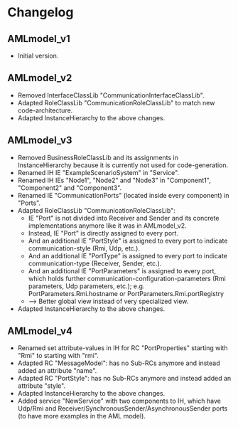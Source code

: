 # Changelog

## AMLmodel_v1
 * Initial version.

## AMLmodel_v2
 * Removed InterfaceClassLib "CommunicationInterfaceClassLib".
 * Adapted RoleClassLib "CommunicationRoleClassLib" to match new code-architecture.
 * Adapted InstanceHierarchy to the above changes.

## AMLmodel_v3
 * Removed BusinessRoleClassLib and its assignments in InstanceHierarchy because it is currently not used for code-generation.
 * Renamed IH IE "ExampleScenarioSystem" in "Service".
 * Renamed IH IEs "Node1", "Node2" and "Node3" in "Component1", "Component2" and "Component3".
 * Renamed IE "CommunicationPorts" (located inside every component) in "Ports".
 * Adapted RoleClassLib "CommunicationRoleClassLib":
	- IE "Port" is not divided into Receiver and Sender and its concrete implementations anymore like it was in AMLmodel_v2.
	- Instead, IE "Port" is directly assigned to every port.
	- And an additional IE "PortStyle" is assigned to every port to indicate communication-style (Rmi, Udp, etc.).
	- And an additional IE "PortType" is assigned to every port to indicate communication-type (Receiver, Sender, etc.).
	- And an additional IE "PortParameters" is assigned to every port, which holds further communication-configuration-parameters (Rmi parameters, Udp parameters, etc.); e.g. PortParameters.Rmi.hostname or PortParameters.Rmi.portRegistry
	- --> Better global view instead of very specialized view.
 * Adapted InstanceHierarchy to the above changes.

## AMLmodel_v4
 * Renamed set attribute-values in IH for RC "PortProperties" starting with "Rmi" to starting with "rmi".
 * Adapted RC "MessageModel": has no Sub-RCs anymore and instead added an attribute "name".
 * Adapted RC "PortStyle": has no Sub-RCs anymore and instead added an attribute "style".
 * Adapted InstanceHierarchy to the above changes.
 * Added service "NewService" with two components to IH, which have Udp/Rmi and Receiver/SynchronousSender/AsynchronousSender ports (to have more examples in the AML model).